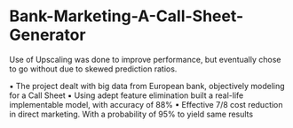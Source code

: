 # Bank-Marketing-A-Call-Sheet-Generator

Use of Upscaling was done to improve performance, but eventually chose to go without due to skewed prediction ratios. 

▪ The project dealt with big data from European bank, objectively modeling for a Call Sheet
▪ Using adept feature elimination built a real-life implementable model, with accuracy of 88%
▪ Effective 7/8 cost reduction in direct marketing. With a probability of 95% to yield same results 
